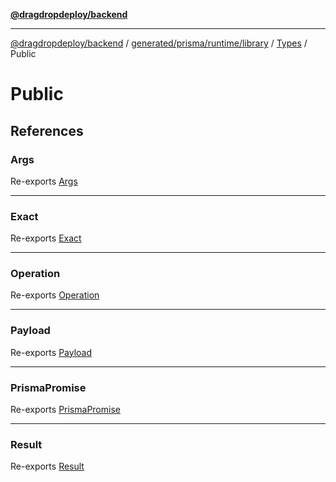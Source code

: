 [**@dragdropdeploy/backend**](../../../../../../../../README.md)

***

[@dragdropdeploy/backend](../../../../../../../../README.md) / [generated/prisma/runtime/library](../../../../README.md) / [Types](../../README.md) / Public

# Public

## References

### Args

Re-exports [Args](../../../../type-aliases/Args.md)

***

### Exact

Re-exports [Exact](../../../../type-aliases/Exact.md)

***

### Operation

Re-exports [Operation](../../../../type-aliases/Operation.md)

***

### Payload

Re-exports [Payload](../../../../type-aliases/Payload.md)

***

### PrismaPromise

Re-exports [PrismaPromise](../../../../interfaces/PrismaPromise.md)

***

### Result

Re-exports [Result](../../../../type-aliases/Result.md)
